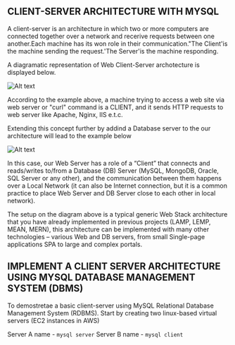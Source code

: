 ## CLIENT-SERVER ARCHITECTURE WITH MYSQL

A client-server is an architecture in which two or more computers are connected together over a network and recerive requests between one another.Each machine has its won role in their communication."The Client'is the machine sending the request.'The Server'is the machine responding.

A diagramatic representation of Web Client-Server archotecture is displayed below.


![Alt text](https://file%2B.vscode-resource.vscode-cdn.net/Users/mubarokah/Downloads/Client-server.png?version%3D1689678452976)

According to the example above, a machine trying to access a web site via web server or "curl" command is a CLIENT, and it sends HTTP requests to web server like Apache, Nginx, IIS e.t.c.

Extending this concept further by addind a Database server to the our architecture will lead to the example below


![Alt text](https://file%2B.vscode-resource.vscode-cdn.net/Users/mubarokah/Downloads/Client-server2.png?version%3D1689713494066)

In this case, our Web Server has a role of a “Client” that connects and reads/writes to/from a Database (DB) Server (MySQL, MongoDB, Oracle, SQL Server or any other), and the communication between them happens over a Local Network (it can also be Internet connection, but it is a common practice to place Web Server and DB Server close to each other in local network).

The setup on the diagram above is a typical generic Web Stack architecture that you have already implemented in previous projects (LAMP, LEMP, MEAN, MERN), this architecture can be implemented with many other technologies – various Web and DB servers, from small Single-page applications SPA to large and complex portals.

## IMPLEMENT A CLIENT SERVER ARCHITECTURE USING MYSQL DATABASE MANAGEMENT SYSTEM (DBMS)

To demostretae a basic client-server using MySQL Relational Database Management System (RDBMS). Start by creating two linux-based virtual servers (EC2 instances in AWS)

Server A name - `mysql server`
Server B name - `mysql client`
